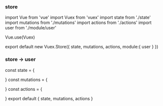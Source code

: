 ### store

import Vue from 'vue'
import Vuex from 'vuex'
import state from './state'
import mutations from './mutations'
import actions from './actions'
import user from './module/user'

Vue.use(Vuex)

export default new Vuex.Store({
  state,
  mutations,
  actions,
  module:{
    user
  }
})

### store -> user

const state = {

}
const mutations = {

}
const actions = {

}
export default {
    state,
    mutations,
    actions
}